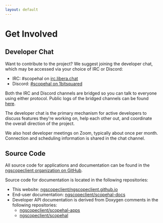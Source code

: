 ```yaml
---
layout: default
---
```


# Get Involved

## Developer Chat

Want to contribute to the project? We suggest joining the developer chat, which may be accessed via your choice of IRC or Discord:

* IRC: \#scopehal on [irc.libera.chat](ircs://irc.libera.chat:6697/scopehal)
* Discord: [\#scopehal on 1bitsquared](https://discord.gg/URuN2BuGwG)

Both the IRC and Discord channels are bridged so you can talk to everyone using either protocol.
Public logs of the bridged channels can be found [here](https://libera.irclog.whitequark.org/scopehal/).

The developer chat is the primary mechanism for active developers to discuss features they're working on, help each other out, and coordinate the overall direction of the project.

We also host developer meetings on Zoom, typically about once per month. Connection and scheduling information is shared in the chat channel.

## Source Code

All source code for applications and documentation can be found in the [ngscopeclient organization on GitHub](https://github.com/ngscopeclient).

Source code for documentation is located in the following repositories:

* This website: [ngscopeclient/ngscopeclient.github.io](https://github.com/ngscopeclient/ngscopeclient.github.io)
* End-user documentation: [ngscopeclient/scopehal-docs](https://github.com/ngscopeclient/scopehal-docs)
* Developer API documentation is derived from Doxygen comments in the following repositories:
  * [ngscopeclient/scopehal-apps](https://github.com/ngscopeclient/scopehal-apps)
  * [ngscopeclient/scopehal](https://github.com/ngscopeclient/scopehal)

